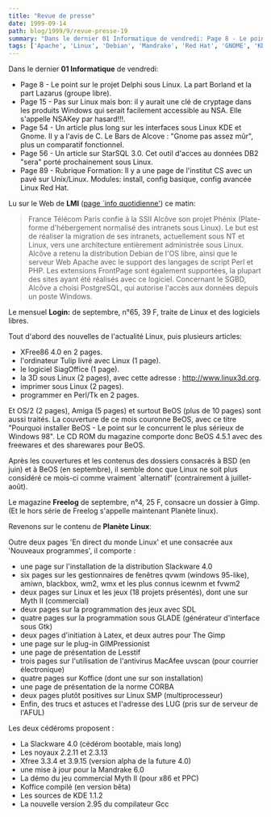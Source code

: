 ```yaml
---
title: "Revue de presse"
date: 1999-09-14
path: blog/1999/9/revue-presse-19
summary: "Dans le dernier 01 Informatique de vendredi: Page 8 - Le point sur le projet Delphi sous Linux."
tags: ['Apache', 'Linux', 'Debian', 'Mandrake', 'Red Hat', 'GNOME', 'KDE', 'AFUL']
---
```


<P>Dans le dernier <B>01 Informatique</B> de vendredi:</P>

<UL>

<LI>Page 8 - Le point sur le projet Delphi sous Linux. La part Borland et
la part Lazarus (groupe libre).
<LI>Page 15 - Pas sur Linux mais bon: il y aurait une clé de cryptage
dans les produits Windows qui serait facilement accessible au NSA. Elle
s'appelle NSAKey par hasard!!!.
<LI>Page 54 - Un article plus long sur les interfaces sous Linux KDE et
Gnome.  Il y a l'avis de C. Le Bars de Alcove : "Gnome pas assez mûr",
plus un comparatif fonctionnel.
<LI>Page 56 - Un article sur StarSQL 3.0. Cet outil d'acces au données DB2
"sera" porté prochainement sous Linux.
<LI>Page 89  - Rubrique Formation: Il y a une page de l'institut CS avec
un pavé sur Unix/Linux. Modules: install, config basique, config avancée
Linux Red Hat.
</UL>

<P>Lu sur le Web de <B>LMI</B> (<A HREF="http://www.lmi.fr/src/lmi/homepage.nsf/Pages/InfoQuotidiennes?OpenDocument">page `info quotidienne'</A>)
ce matin:</P>

<P><BLOCKQUOTE> France Télécom Paris confie à la SSII Alcôve son projet
Phénix (Plate-forme d'hébergement normalisé des intranets sous Linux). Le
but est de réaliser la migration de ses intranets, actuellement sous
NT et Linux, vers une architecture entièrement administrée sous Linux.
Alcôve a retenu la distribution Debian de l'OS libre, ainsi que le
serveur Web Apache avec le support des langages de script Perl et
PHP. Les extensions FrontPage sont également supportées, la plupart
des sites ayant été réalisés avec ce logiciel. Concernant le SGBD,
Alcôve a choisi PostgreSQL, qui autorise l'accès aux données depuis un
poste Windows.  </BLOCKQUOTE></P>

<P>Le mensuel <B>Login:</B> de septembre, n°65, 39 F, traite de Linux et
des logiciels libres.</P>

<P>Tout d'abord des nouvelles de l'actualité Linux, puis plusieurs articles:</P>

<UL>

<LI>XFree86 4.0 en 2 pages.
<LI>l'ordinateur Tulip livré avec Linux (1 page).
<LI>le logiciel SiagOffice (1 page).
<LI>la 3D sous Linux (2 pages), avec cette adresse : <A HREF="http://www.linux3d.org">http://www.linux3d.org</A>.
<LI>imprimer sous Linux (2 pages).
<LI>programmer en Perl/Tk en 2 pages.
</UL>

<P>Et OS/2 (2 pages), Amiga (5 pages) et surtout BeOS (plus de 10 pages)
sont aussi traités. La couverture de ce mois couronne BeOS, avec ce titre
"Pourquoi installer BeOS - Le point sur le concurrent le plus sérieux
de Windows 98".  Le CD ROM du magazine comporte donc BeOS 4.5.1 avec
des freewares et des sharewares pour BeOS.</P>

<P>Après les couvertures et les contenus des dossiers consacrés à BSD
(en juin) et à BeOS (en septembre), il semble donc que Linux ne soit
plus considéré ce mois-ci comme vraiment `alternatif' (contrairement
à juillet-août).</P>

<P>Le magazine <B>Freelog</B> de septembre, n°4, 25 F, consacre un dossier
à Gimp.  (Et le hors série de Freelog s'appelle maintenant Planète linux).</P>

<P>Revenons sur le contenu de <B>Planète Linux</B>:</P>

<P>Outre deux pages 'En direct du monde Linux' et une consacrée aux 'Nouveaux
programmes', il comporte :</P>

<UL>

<LI>une page sur l'installation de la distribution Slackware 4.0
<LI>six pages sur les gestionnaires de fenêtres qvwm (windows 95-like),
amiwn, blackbox, wm2, wmx et les plus connus icewnm et fvwm2
<LI>deux pages sur Linux et les jeux (18 projets présentés), dont une sur
Myth II (commercial)
<LI>deux pages sur la programmation des jeux avec SDL
<LI>quatre pages sur la programmation sous GLADE (générateur d'interface
sous Gtk)
<LI>deux pages d'initiation à Latex, et deux autres pour The Gimp
<LI>une page sur le plug-in GIMPressionist
<LI>une page de présentation de Lesstif
<LI>trois pages sur l'utilisation de l'antivirus MacAfee uvscan (pour
courrier électronique)
<LI>quatre pages sur Koffice (dont une sur son installation)
<LI>une page de présentation de la norme CORBA
<LI>deux pages plutôt positives sur Linux SMP (multiprocesseur)
<LI>Enfin, des trucs et astuces et l'adresse des LUG (pris sur de serveur
de l'AFUL)
</UL>

<P>Les deux cédéroms proposent :</P>

<UL>

<LI>La Slackware 4.0 (cédérom bootable, mais long)
<LI>Les noyaux 2.2.11 et 2.3.13
<LI>Xfree 3.3.4 et 3.9.15 (version alpha de la future 4.0)
<LI>une mise à jour pour la Mandrake 6.0
<LI>La démo du jeu commercial Myth II (pour x86 et PPC)
<LI>Koffice compilé (en version bêta)
<LI>Les sources de KDE 1.1.2
<LI>La nouvelle version 2.95 du compilateur Gcc
</UL>


